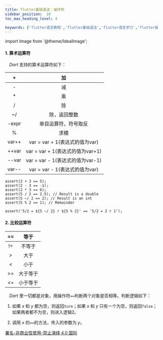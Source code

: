 ```yaml
---
title: flutter基础语法：操作符
sidebar_position:  10
toc_max_heading_level: 4

keywords: ['flutter语言教程','flutter基础语法','flutter语言学习','flutter操作符']
---
```


import Image from '@theme/IdealImage';

#### 1. 算术运算符

 _Dart_ 支持的算术运算符如下：

|   +   |              加             |
| :---: | :------------------------: |
|   -   |              减             |
|   \*  |              乘             |
|   /   |              除             |
|   ~/  |           除，返回整数           |
| -expr |         单目运算符，符号取反         |
|   %   |             求模             |
| var++ |  var = var + 1(表达式的值为var)  |
| ++var | var = var + 1(表达式的值为var+1) |
| --var | var = var - 1(表达式的值为var-1) |
| var-- |  var = var - 1(表达式的值为var)  |

    assert(2 + 3 == 5);
    assert(2 - 3 == -1);
    assert(2 * 3 == 6);
    assert(5 / 2 == 2.5); // Result is a double
    assert(5 ~/ 2 == 2); // Result is an int
    assert(5 % 2 == 1); // Remainder

    assert('5/2 = ${5 ~/ 2} r ${5 % 2}' == '5/2 = 2 r 1');

#### 2. 比较运算符

|   ==  |  等于  |
| :---: | :--: |
|   !=  |  不等于 |
|   >   |  大于  |
|  &lt; |  小于  |
|   >=  | 大于等于 |
| &lt;= | 小于等于 |

 _Dart_ 里一切都是对象，用操作符`==`判断两个对象是否相等。判断逻辑如下：

1.  如果 _x_ 和 _y_ 都为空，则返回`ture`；如果 _x_ 和 _y_ 只有一个为空，则返回`false`；如果两者都不为空，则进入逻辑2。

2.  调用 _x_ 的`==`的方法，传入的参数为 _y_。

[署名-非商业性使用-禁止演绎 4.0 国际](https://creativecommons.org/licenses/by-nc-nd/4.0/deed.zh)

